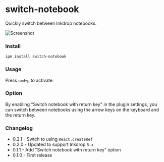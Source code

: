 # switch-notebook

Quickly switch between Inkdrop notebooks.

![Screenshot](https://github.marconijr.com/switch-notebook/screenshot.png)

### Install

```
ipm install switch-notebook
```

### Usage

Press `cmd+p` to activate.

### Option

By enabling "Switch notebook with return key" in the plugin settings, you can switch between notebooks using the arrow keys on the keyboard and the return key.

### Changelog

- 0.2.1 - Swtch to using `React.createRef`
- 0.2.0 - Updated to support Inkdrop `5.x`
- 0.1.1 - Add "Switch notebook with return key" option
- 0.1.0 - First release

